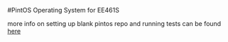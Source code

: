 #PintOS Operating System for EE461S

more info on setting up blank pintos repo and running tests can be found [here](https://github.com/MaxDauber/OS-pintos/blob/master/SETUP.md/)